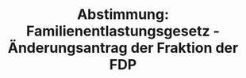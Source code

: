 ---
abstimmung:
  abstimmung: 1
  bundestagssitzung: 214
  legislaturperiode: 19
categories:
- Todo
data:
- title: Abstimmungsergebnis 20210303_1-data.pdf
  url: /res/2021-btw/abstimmungsergebnisse/20210303_1-data.pdf
- title: Abstimmungsergebnis 20210303_1_xls-data.xlsx
  url: /res/2021-btw/abstimmungsergebnisse/20210303_1_xls-data.xlsx
- title: Abstimmungsergebnis 20210303_1_xls-data.csv
  url: /res/2021-btw/abstimmungsergebnisse/csv/20210303_1_xls-data.csv
ergebnis:
  afd:
    enthaltung: 1
    gesamt: 88
    ja: 67
    nein: 9
    nichtabgegeben: 11
    ungueltig: 0
  bü90/gr:
    enthaltung: 0
    gesamt: 67
    ja: 63
    nein: 1
    nichtabgegeben: 3
    ungueltig: 0
  cdu/csu:
    enthaltung: 0
    gesamt: 246
    ja: 226
    nein: 0
    nichtabgegeben: 20
    ungueltig: 0
  die linke.:
    enthaltung: 0
    gesamt: 69
    ja: 0
    nein: 56
    nichtabgegeben: 13
    ungueltig: 0
  fdp:
    enthaltung: 0
    gesamt: 80
    ja: 75
    nein: 0
    nichtabgegeben: 5
    ungueltig: 0
  file: 20210303_1_xls-data.xlsx
  fraktionslos:
    enthaltung: 1
    gesamt: 7
    ja: 2
    nein: 1
    nichtabgegeben: 3
    ungueltig: 0
  spd:
    enthaltung: 0
    gesamt: 152
    ja: 138
    nein: 0
    nichtabgegeben: 14
    ungueltig: 0
layout: abstimmung
links:
- title: Link zu bundestag.de
  url: https://www.bundestag.de/parlament/plenum/abstimmung/abstimmung?id=552
preview: 'Deutscher Bundestag


  214. Sitzung des Deutschen Bundestages

  am Mittwoch, 3. März 2021


  Endgültiges Ergebnis der Namentlichen Abstimmung Nr. 1


  Beschlussempfehlung des Auswärtigen Ausschusses (3. Ausschuss)

  zu dem Antrag der Bundesregierung

  Fortsetzung der Beteiligung bewaffneter deutscher Streitkräfte an der Mission der

  Vereinten Nationen in der Republik Südsudan (UNMISS)

  Drs. 19/26557 und 19/27015'
tags:
- Todo
title: 'Abstimmung: Familienentlastungsgesetz - Änderungsantrag der Fraktion der FDP'
---